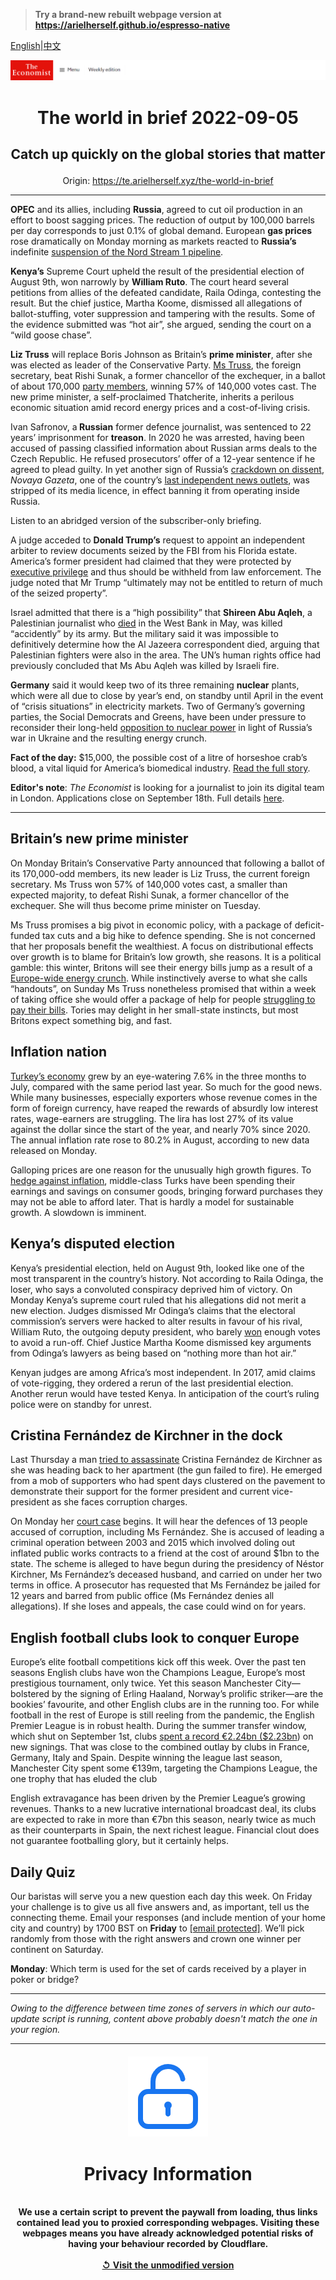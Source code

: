 > **Try a brand-new rebuilt webpage version at https://arielherself.github.io/espresso-native**

[English](https://github.com/arielherself/espresso/blob/main/README.md)|[中文](https://github-com.translate.goog/arielherself/espresso/blob/main/README.md?_x_tr_sl=en&_x_tr_tl=zh-CN&_x_tr_hl=zh-CN&_x_tr_pto=wapp)



![The Economist](menubar.png)

# <p align="center">The world in brief 2022-09-05</p>

## <p align="center">Catch up quickly on the global stories that matter</p>

<p align="center">Origin: <a href="https://te.arielherself.xyz/the-world-in-brief">https://te.arielherself.xyz/the-world-in-brief</a><hr>

<strong>OPEC</strong> and its allies, including <strong>Russia</strong>, agreed to cut oil production in an effort to boost sagging prices. The reduction of output by 100,000 barrels per day corresponds to just 0.1% of global demand. European <strong>gas prices</strong> rose dramatically on Monday morning as markets reacted to <strong>Russia’s </strong>indefinite [suspension of the Nord Stream 1 pipeline](https://te.arielherself.xyz/finance-and-economics/2022/08/31/europe-is-heading-for-recession-how-bad-will-it-be).

<strong>Kenya’s</strong> Supreme Court upheld the result of the presidential election of August 9th, won narrowly by <strong>William Ruto</strong>. The court heard several petitions from allies of the defeated candidate, Raila Odinga, contesting the result. But the chief justice, Martha Koome, dismissed all allegations of ballot-stuffing, voter suppression and tampering with the results. Some of the evidence submitted was “hot air”, she argued, sending the court on a “wild goose chase”.

<strong>Liz Truss</strong> will replace Boris Johnson as Britain’s <strong>prime minister</strong>, after she was elected as leader of the Conservative Party. [Ms Truss](https://te.arielherself.xyz/britain/2022/09/05/what-kind-of-prime-minister-will-liz-truss-be), the foreign secretary, beat Rishi Sunak, a former chancellor of the exchequer, in a ballot of about 170,000 [party members](https://te.arielherself.xyz/graphic-detail/2022/07/26/britains-tories-are-overwhelmingly-male-pale-and-stale), winning 57% of 140,000 votes cast. The new prime minister, a self-proclaimed Thatcherite, inherits a perilous economic situation amid record energy prices and a cost-of-living crisis.

Ivan Safronov, a<strong> Russian</strong> former defence journalist, was sentenced to 22 years’ imprisonment for <strong>treason</strong>. In 2020 he was arrested, having been accused of passing classified information about Russian arms deals to the Czech Republic. He refused prosecutors’ offer of a 12-year sentence if he agreed to plead guilty. In yet another sign of Russia’s [crackdown on dissent](https://te.arielherself.xyz/briefing/2022/07/28/vladimir-putin-is-in-thrall-to-a-distinctive-brand-of-russian-fascism), <em>Novaya Gazeta</em>, one of the country’s [last independent news outlets](https://te.arielherself.xyz/international/2021/10/16/a-russian-editor-says-he-won-the-nobel-because-his-slain-colleagues-could-not), was stripped of its media licence, in effect banning it from operating inside Russia.

Listen to an abridged version of the subscriber-only briefing.

A judge acceded to <strong>Donald Trump’s</strong> request to appoint an independent arbiter to review documents seized by the FBI from his Florida estate. America’s former president had claimed that they were protected by [executive privilege](https://te.arielherself.xyz/the-economist-explains/2022/08/31/what-is-executive-privilege) and thus should be withheld from law enforcement. The judge noted that Mr Trump “ultimately may not be entitled to return of much of the seized property”.

Israel admitted that there is a “high possibility” that <strong>Shireen Abu Aqleh</strong>, a Palestinian journalist who [died](https://te.arielherself.xyz/middle-east-and-africa/2022/05/14/shireen-abu-aqleh-was-killed-covering-an-israeli-raid) in the West Bank in May, was killed “accidently” by its army. But the military said it was impossible to definitively determine how the Al Jazeera correspondent died, arguing that Palestinian fighters were also in the area. The UN’s human rights office had previously concluded that Ms Abu Aqleh was killed by Israeli fire.

<strong>Germany</strong> said it would keep two of its three remaining <strong>nuclear</strong> plants, which were all due to close by year’s end, on standby until April in the event of “crisis situations” in electricity markets. Two of Germany’s governing parties, the Social Democrats and Greens, have been under pressure to reconsider their long-held [opposition to nuclear power](https://te.arielherself.xyz/europe/2022/01/08/why-germans-remain-so-jittery-about-nuclear-power) in light of Russia’s war in Ukraine and the resulting energy crunch.

<strong>Fact of the day:</strong> $15,000, the possible cost of a litre of horseshoe crab’s blood, a vital liquid for America’s biomedical industry. [Read the full story](https://te.arielherself.xyz/united-states/2022/09/01/in-america-crab-blood-remains-vital-for-drug-and-vaccine-making).

<strong>Editor&#x27;s note</strong>: <em>The Economist </em>is looking for a journalist to join its digital team in London. Applications close on September 18th. Full details [here](https://te.arielherself.xyz/news/2022/08/18/were-hiring-a-journalist-to-work-on-our-news-desk).

----------

## Britain’s new prime minister

On Monday Britain’s Conservative Party announced that following a ballot of its 170,000-odd members, its new leader is Liz Truss, the current foreign secretary. Ms Truss won 57% of 140,000 votes cast, a smaller than expected majority, to defeat Rishi Sunak, a former chancellor of the exchequer. She will thus become prime minister on Tuesday.

Ms Truss promises a big pivot in economic policy, with a package of deficit-funded tax cuts and a big hike to defence spending. She is not concerned that her proposals benefit the wealthiest. A focus on distributional effects over growth is to blame for Britain’s low growth, she reasons. It is a political gamble: this winter, Britons will see their energy bills jump as a result of a [Europe-wide energy crunch](https://te.arielherself.xyz/leaders/2022/09/01/how-to-prevent-europes-energy-crunch-spiralling-into-an-economic-crisis). While instinctively averse to what she calls “handouts”, on Sunday Ms Truss nonetheless promised that within a week of taking office she would offer a package of help for people [struggling to pay their bills](https://te.arielherself.xyz/britain/2022/08/26/energy-bills-in-britain-are-soaring). Tories may delight in her small-state instincts, but most Britons expect something big, and fast.

## Inflation nation

[Turkey’s economy](https://te.arielherself.xyz/briefing/2022/07/21/how-has-turkeys-economy-kept-growing-despite-raging-inflation) grew by an eye-watering 7.6% in the three months to July, compared with the same period last year. So much for the good news. While many businesses, especially exporters whose revenue comes in the form of foreign currency, have reaped the rewards of absurdly low interest rates, wage-earners are struggling. The lira has lost 27% of its value against the dollar since the start of the year, and nearly 70% since 2020. The annual inflation rate rose to 80.2% in August, according to new data released on Monday.

Galloping prices are one reason for the unusually high growth figures. To [hedge against inflation](https://te.arielherself.xyz/briefing/2022/07/21/how-has-turkeys-economy-kept-growing-despite-raging-inflation), middle-class Turks have been spending their earnings and savings on consumer goods, bringing forward purchases they may not be able to afford later. That is hardly a model for sustainable growth. A slowdown is imminent. 

## Kenya’s disputed election

Kenya’s presidential election, held on August 9th, looked like one of the most transparent in the country’s history. Not according to Raila Odinga, the loser, who says a convoluted conspiracy deprived him of victory. On Monday Kenya’s supreme court ruled that his allegations did not merit a new election. Judges dismissed Mr Odinga’s claims that the electoral commission’s servers were hacked to alter results in favour of his rival, William Ruto, the outgoing deputy president, who barely [won](https://te.arielherself.xyz/middle-east-and-africa/2022/08/18/william-ruto-is-declared-kenyas-next-president) enough votes to avoid a run-off. Chief Justice Martha Koome dismissed key arguments from Odinga’s lawyers as being based on “nothing more than hot air.”

Kenyan judges are among Africa’s most independent. In 2017, amid claims of vote-rigging, they ordered a rerun of the last presidential election. Another rerun would have tested Kenya. In anticipation of the court’s ruling police were on standby for unrest.

## Cristina Fernández de Kirchner in the dock

Last Thursday a man [tried to assassinate](https://te.arielherself.xyz/the-americas/2022/09/02/cristina-fernandez-argentinas-vice-president-is-attacked) Cristina Fernández de Kirchner as she was heading back to her apartment (the gun failed to fire). He emerged from a mob of supporters who had spent days clustered on the pavement to demonstrate their support for the former president and current vice-president as she faces corruption charges.

On Monday her [court case](https://te.arielherself.xyz/the-americas/2022/08/25/argentinas-vice-president-could-face-12-years-in-prison) begins. It will hear the defences of 13 people accused of corruption, including Ms Fernández. She is accused of leading a criminal operation between 2003 and 2015 which involved doling out inflated public works contracts to a friend at the cost of around $1bn to the state. The scheme is alleged to have begun during the presidency of Néstor Kirchner, Ms Fernández’s deceased husband, and carried on under her two terms in office. A prosecutor has requested that Ms Fernández be jailed for 12 years and barred from public office (Ms Fernández denies all allegations). If she loses and appeals, the case could wind on for years.

## English football clubs look to conquer Europe

Europe’s elite football competitions kick off this week. Over the past ten seasons English clubs have won the Champions League, Europe’s most prestigious tournament, only twice. Yet this season Manchester City—bolstered by the signing of Erling Haaland, Norway’s prolific striker—are the bookies’ favourite, and other English clubs are in the running too. For while football in the rest of Europe is still reeling from the pandemic, the English Premier League is in robust health. During the summer transfer window, which shut on September 1st, clubs [spent a record €2.24bn ($2.23bn](https://te.arielherself.xyz/graphic-detail/2022/09/02/footballs-transfer-window-shows-the-premier-leagues-growing-clout)) on new signings. That was close to the combined outlay by clubs in France, Germany, Italy and Spain. Despite winning the league last season, Manchester City spent some €139m, targeting the Champions League, the one trophy that has eluded the club

English extravagance has been driven by the Premier League’s growing revenues. Thanks to a new lucrative international broadcast deal, its clubs are expected to rake in more than €7bn this season, nearly twice as much as their counterparts in Spain, the next richest league. Financial clout does not guarantee footballing glory, but it certainly helps. 

## Daily Quiz

Our baristas will serve you a new question each day this week. On Friday your challenge is to give us all five answers and, as important, tell us the connecting theme. Email your responses (and include mention of your home city and country) by 1700 BST on <strong>Friday</strong> to [<span class="__cf_email__" data-cfemail="5d0c283427182e2d2f382e2e321d383e32333230342e29733e3230">[email&#160;protected]</span>](https://mail.google.com/mail/?view=cm&amp;fs=1&amp;tf=1&amp;to=QuizEspresso@te.arielherself.xyz). We’ll pick randomly from those with the right answers and crown one winner per continent on Saturday.

<strong>Monday</strong>: Which term is used for the set of cards received by a player in poker or bridge?

----------

*Owing to the difference between time zones of servers in which our auto-update script is running, content above probably doesn't match the one in your region.*

|<br><div align="center"><img src="unlock.png" /><h1>Privacy Information</h1></div></br>We use a certain script to prevent the paywall from loading, thus links contained lead you to proxied corresponding webpages. Visiting these webpages means you have already acknowledged potential risks of having your behaviour recorded by Cloudflare.<br><br>[&#x21BA; Visit the unmodified version](README.raw.md)<br><br>|
|-----|
